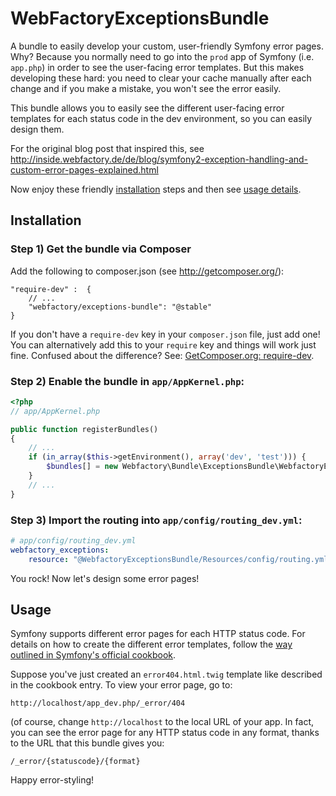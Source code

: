 WebFactoryExceptionsBundle
==========================

A bundle to easily develop your custom, user-friendly Symfony error pages.
Why? Because you normally need to go into the ``prod`` app of Symfony (i.e. ``app.php``)
in order to see the user-facing error templates. But this makes developing
these hard: you need to clear your cache manually after each change and if
you make a mistake, you won't see the error easily.

This bundle allows you to easily see the different user-facing error templates
for each status code in the dev environment, so you can easily design them.

For the original blog post that inspired this, see
http://inside.webfactory.de/de/blog/symfony2-exception-handling-and-custom-error-pages-explained.html

Now enjoy these friendly [installation](#installation) steps and then see
[usage details](#usage).

Installation
------------

### Step 1) Get the bundle via Composer

Add the following to composer.json (see http://getcomposer.org/):

    "require-dev" :  {
        // ...
        "webfactory/exceptions-bundle": "@stable"
    }

If you don't have a `require-dev` key in your `composer.json` file, just
add one! You can alternatively add this to your `require` key and things
will work just fine. Confused about the difference? See:
[GetComposer.org: require-dev](https://getcomposer.org/doc/04-schema.md#require-dev).

### Step 2) Enable the bundle in `app/AppKernel.php`:

```php
<?php
// app/AppKernel.php

public function registerBundles()
{
    // ...
    if (in_array($this->getEnvironment(), array('dev', 'test'))) {
        $bundles[] = new Webfactory\Bundle\ExceptionsBundle\WebfactoryExceptionsBundle();
    }
    // ...
}
```

### Step 3) Import the routing into `app/config/routing_dev.yml`:

```yaml
# app/config/routing_dev.yml
webfactory_exceptions:
    resource: "@WebfactoryExceptionsBundle/Resources/config/routing.yml"
```

You rock! Now let's design some error pages!

Usage
-----

Symfony supports different error pages for each HTTP status code. For details
on how to create the different error templates, follow the
[way outlined in Symfony's official cookbook](http://symfony.com/doc/current/cookbook/controller/error_pages.html#customizing-the-404-page-and-other-error-pages).

Suppose you've just created an ``error404.html.twig`` template like described
in the cookbook entry. To view your error page, go to:

    http://localhost/app_dev.php/_error/404

(of course, change ``http://localhost`` to the local URL of your app. In
fact, you can see the error page for any HTTP status code in any format,
thanks to the URL that this bundle gives you:

    /_error/{statuscode}/{format}

Happy error-styling!
